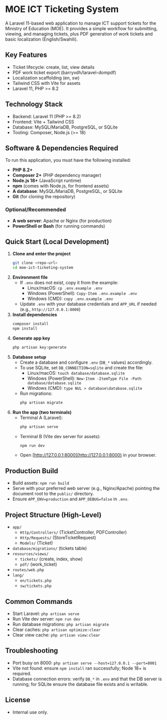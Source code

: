 # MOE ICT Ticketing System

A Laravel 11-based web application to manage ICT support tickets for the Ministry of Education (MOE). It provides a simple workflow for submitting, viewing, and managing tickets, plus PDF generation of work tickets and basic localization (English/Swahili).

## Key Features
- Ticket lifecycle: create, list, view details
- PDF work ticket export (barryvdh/laravel-dompdf)
- Localization scaffolding (en, sw)
- Tailwind CSS with Vite for assets
- Laravel 11, PHP >= 8.2

## Technology Stack
- Backend: Laravel 11 (PHP >= 8.2)
- Frontend: Vite + Tailwind CSS
- Database: MySQL/MariaDB, PostgreSQL, or SQLite
- Tooling: Composer, Node.js (>= 18)

## Software & Dependencies Required
To run this application, you must have the following installed:
- **PHP 8.2+**
- **Composer 2+** (PHP dependency manager)
- **Node.js 18+** (JavaScript runtime)
- **npm** (comes with Node.js, for frontend assets)
- **A database**: MySQL/MariaDB, PostgreSQL, or SQLite
- **Git** (for cloning the repository)

### Optional/Recommended
- **A web server**: Apache or Nginx (for production)
- **PowerShell or Bash** (for running commands)

## Quick Start (Local Development)
1. **Clone and enter the project**
   ```sh
   git clone <repo-url>
   cd moe-ict-ticketing-system
   ```
2. **Environment file**
   - If `.env` does not exist, copy it from the example:
     - Linux/macOS: `cp .env.example .env`
     - Windows (PowerShell): `Copy-Item .env.example .env`
     - Windows (CMD): `copy .env.example .env`
   - Update `.env` with your database credentials and `APP_URL` if needed (e.g., `http://127.0.0.1:8000`)
3. **Install dependencies**
   ```sh
   composer install
   npm install
   ```
4. **Generate app key**
   ```sh
   php artisan key:generate
   ```
5. **Database setup**
   - Create a database and configure `.env` (`DB_*` values) accordingly.
   - To use SQLite, set `DB_CONNECTION=sqlite` and create the file:
     - Linux/macOS: `touch database/database.sqlite`
     - Windows (PowerShell): `New-Item -ItemType File -Path database/database.sqlite`
     - Windows (CMD): `type NUL > database\database.sqlite`
   - Run migrations:
     ```sh
     php artisan migrate
     ```
6. **Run the app (two terminals)**
   - Terminal A (Laravel):
     ```sh
     php artisan serve
     ```
   - Terminal B (Vite dev server for assets):
     ```sh
     npm run dev
     ```
   - Open [http://127.0.0.1:8000](http://127.0.0.1:8000) in your browser.

## Production Build
- Build assets: `npm run build`
- Serve with your preferred web server (e.g., Nginx/Apache) pointing the document root to the `public/` directory.
- Ensure `APP_ENV=production` and `APP_DEBUG=false` in `.env`.

## Project Structure (High-Level)
- `app/`
  - `Http/Controllers/` (TicketController, PDFController)
  - `Http/Requests/` (StoreTicketRequest)
  - `Models/` (Ticket)
- `database/migrations/` (tickets table)
- `resources/views/`
  - `tickets/` (create, index, show)
  - `pdf/` (work_ticket)
- `routes/web.php`
- `lang/`
  - `en/tickets.php`
  - `sw/tickets.php`

## Common Commands
- Start Laravel: `php artisan serve`
- Run Vite dev server: `npm run dev`
- Run database migrations: `php artisan migrate`
- Clear caches: `php artisan optimize:clear`
- Clear view cache: `php artisan view:clear`

## Troubleshooting
- Port busy on 8000: `php artisan serve --host=127.0.0.1 --port=8001`
- Vite not found: ensure `npm install` ran successfully; Node 18+ is required.
- Database connection errors: verify `DB_*` in `.env` and that the DB server is running; for SQLite ensure the database file exists and is writable.

## License
- Internal use only.
